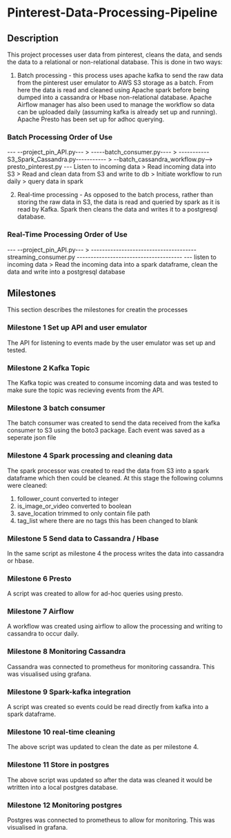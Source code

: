 # Pinterest-Data-Processing-Pipeline
## Description
This project processes user data from pinterest, cleans the data, and sends the data to a relational or non-relational database. This is done in two ways:

1. Batch processing - this process uses apache kafka to send the raw data from the pinterest user emulator to AWS S3 storage as a batch. From here the data is read and cleaned using Apache spark before being dumped into a cassandra or Hbase non-relational database. Apache Airflow manager has also been used to manage the workflow so data can be uploaded daily (assuming kafka is already set up and running). Apache Presto has been set up for adhoc querying.
### Batch Processing Order of Use
--- --project_pin_API.py--- > -----batch_consumer.py---- > -----------S3_Spark_Cassandra.py----------- > --batch_cassandra_workflow.py--> presto_pinterest.py
--- Listen to incoming data > Read incoming data into S3 > Read and clean data from S3 and write to db > Initiate workflow to run daily > query data in spark

2. Real-time processing - As opposed to the batch process, rather than storing the raw data in S3, the data is read and queried by spark as it is read by Kafka. Spark then cleans the data and writes it to a postgresql database.
### Real-Time Processing Order of Use    
--- --project_pin_API.py--- > --------------------------------------streaming_consumer.py -------------------------------------- 
--- listen to incoming data > Read the incoming data into a spark dataframe, clean the data and write into a postgresql database


## Milestones
This section describes the milestones for creatin the processes
### Milestone 1 Set up API and user emulator
The API for listening to events made by the user emulator was set up and tested.

### Milestone 2 Kafka Topic
The Kafka topic was created to consume incoming data and was tested to make sure the topic was recieving events from the API.

### Milestone 3 batch consumer
The batch consumer was created to send the data received from the kafka consumer to S3 using the boto3 package. Each event was saved as a seperate json file

### Milestone 4 Spark processing and cleaning data
The spark processor was created to read the data from S3 into a spark dataframe which then could be cleaned. At this stage the following columns were cleaned:
1. follower_count converted to integer
2. is_image_or_video converted to boolean
3. save_location trimmed to only contain file path
4. tag_list where there are no tags this has been changed to blank

### Milestone 5 Send data to Cassandra / Hbase
In the same script as milestone 4 the process writes the data into cassandra or hbase.

### Milestone 6 Presto
A script was created to allow for ad-hoc queries using presto.

### Milestone 7 Airflow
A workflow was created using airflow to allow the processing and writing to cassandra to occur daily.

### Milestone 8 Monitoring Cassandra
Cassandra was connected to prometheus for monitoring cassandra. This was visualised using grafana.

### Milestone 9 Spark-kafka integration
A script was created so events could be read directly from kafka into a spark dataframe.

### Milestone 10 real-time cleaning
The above script was updated to clean the date as per milestone 4.

### Milestone 11 Store in postgres
The above script was updated so after the data was cleaned it would be wtritten into a local postgres database.

### Milestone 12 Monitoring postgres 
Postgres was connected to prometheus to allow for monitoring. This was visualised in grafana.